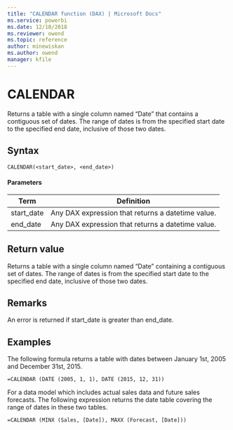```yaml
---
title: "CALENDAR function (DAX) | Microsoft Docs"
ms.service: powerbi 
ms.date: 12/10/2018
ms.reviewer: owend
ms.topic: reference
author: minewiskan
ms.author: owend
manager: kfile
---
```

# CALENDAR
  
Returns a table with a single column named “Date” that contains a contiguous set of dates. The range of dates is from the specified start date to the specified end date, inclusive of those two dates.  
  
## Syntax  
  
```dax
CALENDAR(<start_date>, <end_date>)  
```
  
#### Parameters  
  
|Term|Definition|  
|--------|--------------|  
|start_date|Any DAX expression that returns a datetime value.|  
|end_date|Any DAX expression that returns a datetime value.|  
  
## Return value  
Returns a table with a single column named “Date” containing a contiguous set of dates. The range of dates is from the specified start date to the specified end date, inclusive of those two dates.  
  
## Remarks  
An error is returned if start_date is greater than end_date.  
  
## Examples  
The following formula returns a table with dates between January 1st, 2005 and December 31st, 2015.  
  
`=CALENDAR (DATE (2005, 1, 1), DATE (2015, 12, 31))`  
  
For a data model which includes actual sales data and future sales forecasts. The following expression returns the date table covering the range of dates in these two tables.  
  
`=CALENDAR (MINX (Sales, [Date]), MAXX (Forecast, [Date]))`  
  
